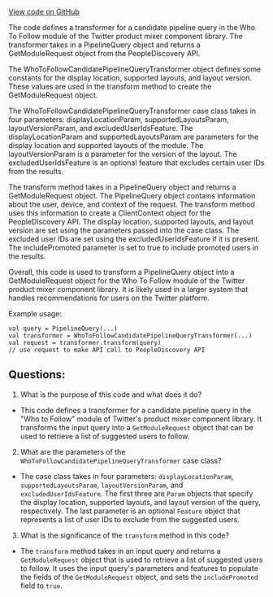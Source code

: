 [View code on GitHub](https://github.com/misbahsy/the-algorithm/product-mixer/component-library/src/main/scala/com/twitter/product_mixer/component_library/pipeline/candidate/who_to_follow_module/WhoToFollowCandidatePipelineQueryTransformer.scala)

The code defines a transformer for a candidate pipeline query in the Who To Follow module of the Twitter product mixer component library. The transformer takes in a PipelineQuery object and returns a GetModuleRequest object from the PeopleDiscovery API. 

The WhoToFollowCandidatePipelineQueryTransformer object defines some constants for the display location, supported layouts, and layout version. These values are used in the transform method to create the GetModuleRequest object. 

The WhoToFollowCandidatePipelineQueryTransformer case class takes in four parameters: displayLocationParam, supportedLayoutsParam, layoutVersionParam, and excludedUserIdsFeature. The displayLocationParam and supportedLayoutsParam are parameters for the display location and supported layouts of the module. The layoutVersionParam is a parameter for the version of the layout. The excludedUserIdsFeature is an optional feature that excludes certain user IDs from the results. 

The transform method takes in a PipelineQuery object and returns a GetModuleRequest object. The PipelineQuery object contains information about the user, device, and context of the request. The transform method uses this information to create a ClientContext object for the PeopleDiscovery API. The display location, supported layouts, and layout version are set using the parameters passed into the case class. The excluded user IDs are set using the excludedUserIdsFeature if it is present. The includePromoted parameter is set to true to include promoted users in the results. 

Overall, this code is used to transform a PipelineQuery object into a GetModuleRequest object for the Who To Follow module of the Twitter product mixer component library. It is likely used in a larger system that handles recommendations for users on the Twitter platform. 

Example usage:
```
val query = PipelineQuery(...)
val transformer = WhoToFollowCandidatePipelineQueryTransformer(...)
val request = transformer.transform(query)
// use request to make API call to PeopleDiscovery API
```
## Questions: 
 1. What is the purpose of this code and what does it do?
- This code defines a transformer for a candidate pipeline query in the "Who to Follow" module of Twitter's product mixer component library. It transforms the input query into a `GetModuleRequest` object that can be used to retrieve a list of suggested users to follow.

2. What are the parameters of the `WhoToFollowCandidatePipelineQueryTransformer` case class?
- The case class takes in four parameters: `displayLocationParam`, `supportedLayoutsParam`, `layoutVersionParam`, and `excludedUserIdsFeature`. The first three are `Param` objects that specify the display location, supported layouts, and layout version of the query, respectively. The last parameter is an optional `Feature` object that represents a list of user IDs to exclude from the suggested users.

3. What is the significance of the `transform` method in this code?
- The `transform` method takes in an input query and returns a `GetModuleRequest` object that is used to retrieve a list of suggested users to follow. It uses the input query's parameters and features to populate the fields of the `GetModuleRequest` object, and sets the `includePromoted` field to `true`.